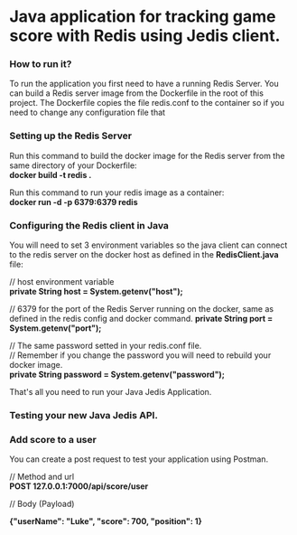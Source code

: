 # Java application for tracking game score with Redis using Jedis client.  

### How to run it?

To run the application you first need to have a running Redis Server. You can build a Redis server image from the Dockerfile in the root of this project. The Dockerfile copies the file redis.conf to the container so if you need to change any configuration file that   


### Setting up the Redis Server   

Run this command to build the docker image for the Redis server from the same directory of your Dockerfile:   
**docker build -t redis .**   

Run this command to run your redis image as a container:   
**docker run -d -p 6379:6379 redis**   


### Configuring the Redis client in Java   

You will need to set 3 environment variables so the java client can connect to the redis server on the docker host as defined in the **RedisClient.java** file:   

// host environment variable   
**private String host = System.getenv("host");**   

// 6379 for the port of the Redis Server running on the docker, same as defined in the redis config and docker command.
**private String port = System.getenv("port");**   

// The same password setted in your redis.conf file.   
// Remember if you change the password you will need to rebuild your docker image.   
**private String password = System.getenv("password");**   

That's all you need to run your Java Jedis Application.

### Testing your new Java Jedis API.   

### Add score to a user   

You can create a post request to test your application using Postman.   

// Method and url   
**POST 127.0.0.1:7000/api/score/user**   

// Body (Payload)   

**{"userName": "Luke", "score": 700, "position": 1}**   








